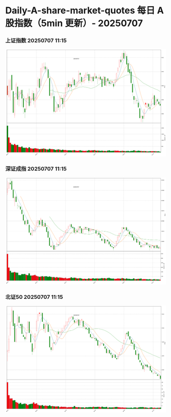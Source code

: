 
# Daily-A-share-market-quotes 每日 A 股指数（5min 更新）- 20250707

### 上证指数 20250707 11:15
![](./fig/2025/7/20250707-sh000001.png)

### 深证成指 20250707 11:15
![](./fig/2025/7/20250707-sz399001.png)

### 北证50 20250707 11:15
![](./fig/2025/7/20250707-bj899050.png)
